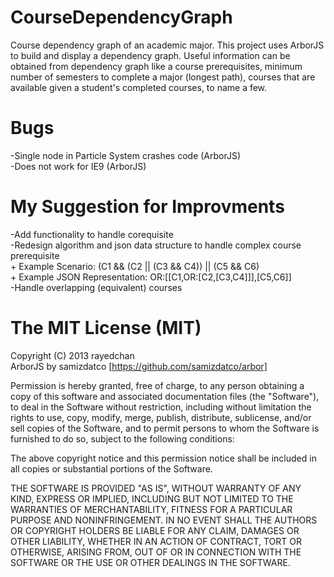 CourseDependencyGraph
=====================

Course dependency graph of an academic major. This project uses ArborJS to build and display a dependency graph. Useful information can be obtained from dependency graph like a course prerequisites, minimum number of semesters to complete a major (longest path), courses that are available given a student's completed courses, to name a few.

Bugs
=====================
-Single node in Particle System crashes code (ArborJS)  
-Does not work for IE9 (ArborJS)   

My Suggestion for Improvments
=====================
-Add functionality to handle corequisite  
-Redesign algorithm and json data structure to handle complex course prerequisite  
      +   Example Scenario: (C1 && (C2 || (C3 && C4)) || (C5 && C6)  
      +   Example JSON Representation: OR:[[C1,OR:[C2,[C3,C4]]],[C5,C6]]  
-Handle overlapping (equivalent) courses  

The MIT License (MIT)
=====================

Copyright (C) 2013 rayedchan  
ArborJS by samizdatco [https://github.com/samizdatco/arbor]  

Permission is hereby granted, free of charge, to any person obtaining a copy of this software and associated documentation files (the "Software"), to deal in the Software without restriction, including without limitation the rights to use, copy, modify, merge, publish, distribute, sublicense, and/or sell copies of the Software, and to permit persons to whom the Software is furnished to do so, subject to the following conditions:

The above copyright notice and this permission notice shall be included in all copies or substantial portions of the Software.

THE SOFTWARE IS PROVIDED "AS IS", WITHOUT WARRANTY OF ANY KIND, EXPRESS OR IMPLIED, INCLUDING BUT NOT LIMITED TO THE WARRANTIES OF MERCHANTABILITY, FITNESS FOR A PARTICULAR PURPOSE AND NONINFRINGEMENT. IN NO EVENT SHALL THE AUTHORS OR COPYRIGHT HOLDERS BE LIABLE FOR ANY CLAIM, DAMAGES OR OTHER LIABILITY, WHETHER IN AN ACTION OF CONTRACT, TORT OR OTHERWISE, ARISING FROM, OUT OF OR IN CONNECTION WITH THE SOFTWARE OR THE USE OR OTHER DEALINGS IN THE SOFTWARE.
